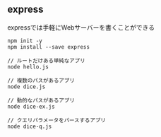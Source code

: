 ## express

expressでは手軽にWebサーバーを書くことができる  

```
npm init -y
npm install --save express

// ルートだけある単純なアプリ
node hello.js

// 複数のパスがあるアプリ
node dice.js

// 動的なパスがあるアプリ
node dice-ex.js

// クエリパラメータをパースするアプリ
node dice-q.js

```